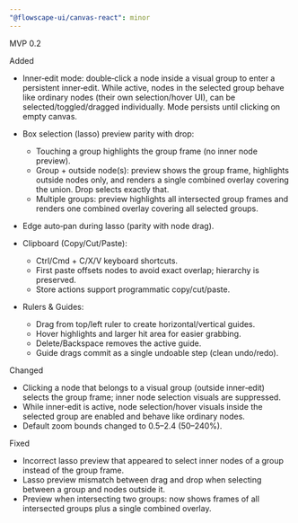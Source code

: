 ```yaml
---
"@flowscape-ui/canvas-react": minor
---
```


MVP 0.2

Added
- Inner‑edit mode: double‑click a node inside a visual group to enter a persistent inner‑edit. While active, nodes in the selected group behave like ordinary nodes (their own selection/hover UI), can be selected/toggled/dragged individually. Mode persists until clicking on empty canvas.
- Box selection (lasso) preview parity with drop:
  - Touching a group highlights the group frame (no inner node preview).
  - Group + outside node(s): preview shows the group frame, highlights outside nodes only, and renders a single combined overlay covering the union. Drop selects exactly that.
  - Multiple groups: preview highlights all intersected group frames and renders one combined overlay covering all selected groups.
- Edge auto‑pan during lasso (parity with node drag).

- Clipboard (Copy/Cut/Paste):
  - Ctrl/Cmd + C/X/V keyboard shortcuts.
  - First paste offsets nodes to avoid exact overlap; hierarchy is preserved.
  - Store actions support programmatic copy/cut/paste.

- Rulers & Guides:
  - Drag from top/left ruler to create horizontal/vertical guides.
  - Hover highlights and larger hit area for easier grabbing.
  - Delete/Backspace removes the active guide.
  - Guide drags commit as a single undoable step (clean undo/redo).

Changed
- Clicking a node that belongs to a visual group (outside inner‑edit) selects the group frame; inner node selection visuals are suppressed.
- While inner‑edit is active, node selection/hover visuals inside the selected group are enabled and behave like ordinary nodes.
- Default zoom bounds changed to 0.5–2.4 (50–240%).

Fixed
- Incorrect lasso preview that appeared to select inner nodes of a group instead of the group frame.
- Lasso preview mismatch between drag and drop when selecting between a group and nodes outside it.
- Preview when intersecting two groups: now shows frames of all intersected groups plus a single combined overlay.

